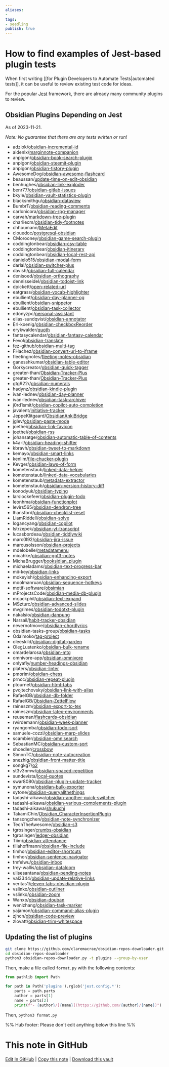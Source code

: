 ```yaml
---
aliases: 
- 
tags:
- seedling
publish: true
---
```


# How to find examples of Jest-based plugin tests

When first writing [[for Plugin Developers to Automate Tests|automated tests]], it can be useful to review existing test code for ideas.

For the popular [Jest](https://jestjs.io) framework, there are already many community plugins to review.

## Obsidian Plugins Depending on Jest

As of 2023-11-21.

*Note: No guarantee that there are any tests written or run!*

- adziok/[obsidian-incremental-id](https://github.com/adziok/obsidian-incremental-id)
- aidenlx/[marginnote-companion](https://github.com/aidenlx/marginnote-companion)
- anpigon/[obsidian-book-search-plugin](https://github.com/anpigon/obsidian-book-search-plugin)
- anpigon/[obsidian-steemit-plugin](https://github.com/anpigon/obsidian-steemit-plugin)
- anpigon/[obsidian-tistory-plugin](https://github.com/anpigon/obsidian-tistory-plugin)
- AwesomeDog/[obsidian-awesome-flashcard](https://github.com/AwesomeDog/obsidian-awesome-flashcard)
- beaussan/[update-time-on-edit-obsidian](https://github.com/beaussan/update-time-on-edit-obsidian)
- benhughes/[obsidian-link-exploder](https://github.com/benhughes/obsidian-link-exploder)
- benr77/[obsidian-gitlab-issues](https://github.com/benr77/obsidian-gitlab-issues)
- bkyle/[obsidian-vault-statistics-plugin](https://github.com/bkyle/obsidian-vault-statistics-plugin)
- blacksmithgu/[obsidian-dataview](https://github.com/blacksmithgu/obsidian-dataview)
- BumbrT/[obsidian-reading-comments](https://github.com/BumbrT/obsidian-reading-comments)
- carlonicora/[obsidian-rpg-manager](https://github.com/carlonicora/obsidian-rpg-manager)
- carvah/[markdown-tree-plugin](https://github.com/carvah/markdown-tree-plugin)
- charliecm/[obsidian-tidy-footnotes](https://github.com/charliecm/obsidian-tidy-footnotes)
- chhoumann/[MetaEdit](https://github.com/chhoumann/MetaEdit)
- clouedoc/[postgresql-obsidian](https://github.com/clouedoc/postgresql-obsidian)
- CMorooney/[obsidian-game-search-plugin](https://github.com/CMorooney/obsidian-game-search-plugin)
- coddingtonbear/[obsidian-csv-table](https://github.com/coddingtonbear/obsidian-csv-table)
- coddingtonbear/[obsidian-itinerary](https://github.com/coddingtonbear/obsidian-itinerary)
- coddingtonbear/[obsidian-local-rest-api](https://github.com/coddingtonbear/obsidian-local-rest-api)
- danielo515/[obsidian-modal-form](https://github.com/danielo515/obsidian-modal-form)
- darlal/[obsidian-switcher-plus](https://github.com/darlal/obsidian-switcher-plus)
- davish/[obsidian-full-calendar](https://github.com/davish/obsidian-full-calendar)
- denisoed/[obsidian-orthography](https://github.com/denisoed/obsidian-orthography)
- dennisseidel/[obsidian-todoist-link](https://github.com/dennisseidel/obsidian-todoist-link)
- dpickett/[open-related-url](https://github.com/dpickett/open-related-url)
- eatgrass/[obsidian-vocab-highlighter](https://github.com/eatgrass/obsidian-vocab-highlighter)
- ebullient/[obsidian-day-planner-og](https://github.com/ebullient/obsidian-day-planner-og)
- ebullient/[obsidian-snippetor](https://github.com/ebullient/obsidian-snippetor)
- ebullient/[obsidian-task-collector](https://github.com/ebullient/obsidian-task-collector)
- edonyzpc/[personal-assistant](https://github.com/edonyzpc/personal-assistant)
- elias-sundqvist/[obsidian-annotator](https://github.com/elias-sundqvist/obsidian-annotator)
- Erl-koenig/[obsidian-checkboxReorder](https://github.com/Erl-koenig/obsidian-checkboxReorder)
- erykwalder/[quoth](https://github.com/erykwalder/quoth)
- fantasycalendar/[obsidian-fantasy-calendar](https://github.com/fantasycalendar/obsidian-fantasy-calendar)
- Fevol/[obsidian-translate](https://github.com/Fevol/obsidian-translate)
- fez-github/[obsidian-multi-tag](https://github.com/fez-github/obsidian-multi-tag)
- FHachez/[obsidian-convert-url-to-iframe](https://github.com/FHachez/obsidian-convert-url-to-iframe)
- fleetingnotes/[fleeting-notes-obsidian](https://github.com/fleetingnotes/fleeting-notes-obsidian)
- ganesshkumar/[obsidian-table-editor](https://github.com/ganesshkumar/obsidian-table-editor)
- Gorkycreator/[obsidian-quick-tagger](https://github.com/Gorkycreator/obsidian-quick-tagger)
- greater-than/[Obsidian-Tracker-Plus](https://github.com/greater-than/Obsidian-Tracker-Plus)
- greater-than/[Obsidian-Tracker-Plus](https://github.com/greater-than/Obsidian-Tracker-Plus)
- gtg922r/[obsidian-numerals](https://github.com/gtg922r/obsidian-numerals)
- hadynz/[obsidian-kindle-plugin](https://github.com/hadynz/obsidian-kindle-plugin)
- ivan-lednev/[obsidian-day-planner](https://github.com/ivan-lednev/obsidian-day-planner)
- ivan-lednev/[obsidian-task-archiver](https://github.com/ivan-lednev/obsidian-task-archiver)
- j0rd1smit/[obsidian-copilot-auto-completion](https://github.com/j0rd1smit/obsidian-copilot-auto-completion)
- javalent/[initiative-tracker](https://github.com/javalent/initiative-tracker)
- JeppeKlitgaard/[ObsidianAnkiBridge](https://github.com/JeppeKlitgaard/ObsidianAnkiBridge)
- jglev/[obsidian-paste-mode](https://github.com/jglev/obsidian-paste-mode)
- joethei/[obsidian-link-favicon](https://github.com/joethei/obsidian-link-favicon)
- joethei/[obsidian-rss](https://github.com/joethei/obsidian-rss)
- johansatge/[obsidian-automatic-table-of-contents](https://github.com/johansatge/obsidian-automatic-table-of-contents)
- k4a-l/[obsidian-heading-shifter](https://github.com/k4a-l/obsidian-heading-shifter)
- kbravh/[obsidian-tweet-to-markdown](https://github.com/kbravh/obsidian-tweet-to-markdown)
- kemayo/[obsidian-smart-links](https://github.com/kemayo/obsidian-smart-links)
- kenlim/[file-chucker-plugin](https://github.com/kenlim/file-chucker-plugin)
- Kevger/[obsidian-laws-of-form](https://github.com/Kevger/obsidian-laws-of-form)
- kometenstaub/[linked-data-helper](https://github.com/kometenstaub/linked-data-helper)
- kometenstaub/[linked-data-vocabularies](https://github.com/kometenstaub/linked-data-vocabularies)
- kometenstaub/[metadata-extractor](https://github.com/kometenstaub/metadata-extractor)
- kometenstaub/[obsidian-version-history-diff](https://github.com/kometenstaub/obsidian-version-history-diff)
- konodyuk/[obsidian-typing](https://github.com/konodyuk/obsidian-typing)
- larslockefeer/[obsidian-plugin-todo](https://github.com/larslockefeer/obsidian-plugin-todo)
- leonhma/[obsidian-functionplot](https://github.com/leonhma/obsidian-functionplot)
- levirs565/[obsidian-dendron-tree](https://github.com/levirs565/obsidian-dendron-tree)
- lhansford/[obsidian-checklist-reset](https://github.com/lhansford/obsidian-checklist-reset)
- LiamRiddell/[obsidian-solve](https://github.com/LiamRiddell/obsidian-solve)
- logancyang/[obsidian-copilot](https://github.com/logancyang/obsidian-copilot)
- lstrzepek/[obsidian-yt-transcript](https://github.com/lstrzepek/obsidian-yt-transcript)
- lucasbordeau/[obsidian-tiddlywiki](https://github.com/lucasbordeau/obsidian-tiddlywiki)
- marc0l92/[obsidian-jira-issue](https://github.com/marc0l92/obsidian-jira-issue)
- marcusolsson/[obsidian-projects](https://github.com/marcusolsson/obsidian-projects)
- mdelobelle/[metadatamenu](https://github.com/mdelobelle/metadatamenu)
- micahke/[obsidian-gpt3-notes](https://github.com/micahke/obsidian-gpt3-notes)
- MichaBrugger/[booksidian_plugin](https://github.com/MichaBrugger/booksidian_plugin)
- michaeladams/[obsidian-text-progress-bar](https://github.com/michaeladams/obsidian-text-progress-bar)
- mii-key/[obsidian-links](https://github.com/mii-key/obsidian-links)
- mokeyish/[obsidian-enhancing-export](https://github.com/mokeyish/obsidian-enhancing-export)
- moolmanruan/[obsidian-sequence-hotkeys](https://github.com/moolmanruan/obsidian-sequence-hotkeys)
- motif-software/[obsimian](https://github.com/motif-software/obsimian)
- mProjectsCode/[obsidian-media-db-plugin](https://github.com/mProjectsCode/obsidian-media-db-plugin)
- mrjackphil/[obsidian-text-expand](https://github.com/mrjackphil/obsidian-text-expand)
- MSzturc/[obsidian-advanced-slides](https://github.com/MSzturc/obsidian-advanced-slides)
- mvgrimes/[obsidian-todotxt-plugin](https://github.com/mvgrimes/obsidian-todotxt-plugin)
- nakalsio/[obsidian-danpung](https://github.com/nakalsio/obsidian-danpung)
- Narsail/[habit-tracker-obsidian](https://github.com/Narsail/habit-tracker-obsidian)
- nevernotmove/[obsidian-chordlyrics](https://github.com/nevernotmove/obsidian-chordlyrics)
- obsidian-tasks-group/[obsidian-tasks](https://github.com/obsidian-tasks-group/obsidian-tasks)
- Odaimoko/[tag-project](https://github.com/Odaimoko/tag-project)
- oleeskild/[obsidian-digital-garden](https://github.com/oleeskild/obsidian-digital-garden)
- OlegLustenko/[obsidian-bulk-rename](https://github.com/OlegLustenko/obsidian-bulk-rename)
- omardelarosa/[obsidian-mtg](https://github.com/omardelarosa/obsidian-mtg)
- omnivore-app/[obsidian-omnivore](https://github.com/omnivore-app/obsidian-omnivore)
- onlyafly/[number-headings-obsidian](https://github.com/onlyafly/number-headings-obsidian)
- platers/[obsidian-linter](https://github.com/platers/obsidian-linter)
- pmorim/[obsidian-chess](https://github.com/pmorim/obsidian-chess)
- prncc/[obsidian-repeat-plugin](https://github.com/prncc/obsidian-repeat-plugin)
- ptournet/[obsidian-html-tabs](https://github.com/ptournet/obsidian-html-tabs)
- pvojtechovsky/[obsidian-link-with-alias](https://github.com/pvojtechovsky/obsidian-link-with-alias)
- RafaelGB/[obsidian-db-folder](https://github.com/RafaelGB/obsidian-db-folder)
- RafaelGB/[Obsidian-ZettelFlow](https://github.com/RafaelGB/Obsidian-ZettelFlow)
- raineszm/[obsidian-export-to-tex](https://github.com/raineszm/obsidian-export-to-tex)
- raineszm/[obsidian-latex-environments](https://github.com/raineszm/obsidian-latex-environments)
- reuseman/[flashcards-obsidian](https://github.com/reuseman/flashcards-obsidian)
- rwirdemann/[obsidian-week-planner](https://github.com/rwirdemann/obsidian-week-planner)
- ryangomba/[obsidian-todo-sort](https://github.com/ryangomba/obsidian-todo-sort)
- samuele-cozzi/[obsidian-marp-slides](https://github.com/samuele-cozzi/obsidian-marp-slides)
- scambier/[obsidian-omnisearch](https://github.com/scambier/obsidian-omnisearch)
- SebastianMC/[obsidian-custom-sort](https://github.com/SebastianMC/obsidian-custom-sort)
- shoedler/[crossbow](https://github.com/shoedler/crossbow)
- SimonTC/[obsidian-note-autocreation](https://github.com/SimonTC/obsidian-note-autocreation)
- snezhig/[obsidian-front-matter-title](https://github.com/snezhig/obsidian-front-matter-title)
- songkg7/[o2](https://github.com/songkg7/o2)
- st3v3nmw/[obsidian-spaced-repetition](https://github.com/st3v3nmw/obsidian-spaced-repetition)
- sundevista/[local-quotes](https://github.com/sundevista/local-quotes)
- swar8080/[obsidian-plugin-update-tracker](https://github.com/swar8080/obsidian-plugin-update-tracker)
- symunona/[obsidian-bulk-exporter](https://github.com/symunona/obsidian-bulk-exporter)
- sytone/[obsidian-queryallthethings](https://github.com/sytone/obsidian-queryallthethings)
- tadashi-aikawa/[obsidian-another-quick-switcher](https://github.com/tadashi-aikawa/obsidian-another-quick-switcher)
- tadashi-aikawa/[obsidian-various-complements-plugin](https://github.com/tadashi-aikawa/obsidian-various-complements-plugin)
- tadashi-aikawa/[shukuchi](https://github.com/tadashi-aikawa/shukuchi)
- TakamiChie/[Obsidian_CharacterInsertionPlugin](https://github.com/TakamiChie/Obsidian_CharacterInsertionPlugin)
- tansongchen/[obsidian-note-synchronizer](https://github.com/tansongchen/obsidian-note-synchronizer)
- TechTheAwesome/[obsidian-s3](https://github.com/TechTheAwesome/obsidian-s3)
- tgrosinger/[crumbs-obsidian](https://github.com/tgrosinger/crumbs-obsidian)
- tgrosinger/[ledger-obsidian](https://github.com/tgrosinger/ledger-obsidian)
- Tiim/[obsidian-attendance](https://github.com/Tiim/obsidian-attendance)
- tillahoffmann/[obsidian-file-include](https://github.com/tillahoffmann/obsidian-file-include)
- timhor/[obsidian-editor-shortcuts](https://github.com/timhor/obsidian-editor-shortcuts)
- timhor/[obsidian-sentence-navigator](https://github.com/timhor/obsidian-sentence-navigator)
- tmfelwu/[obsidian-inbox](https://github.com/tmfelwu/obsidian-inbox)
- trey-wallis/[obsidian-dataloom](https://github.com/trey-wallis/obsidian-dataloom)
- ulisesantana/[obsidian-pending-notes](https://github.com/ulisesantana/obsidian-pending-notes)
- val3344/[obsidian-update-relative-links](https://github.com/val3344/obsidian-update-relative-links)
- veritas1/[eleven-labs-obsidian-plugin](https://github.com/veritas1/eleven-labs-obsidian-plugin)
- vslinko/[obsidian-outliner](https://github.com/vslinko/obsidian-outliner)
- vslinko/[obsidian-zoom](https://github.com/vslinko/obsidian-zoom)
- Wanxp/[obsidian-douban](https://github.com/Wanxp/obsidian-douban)
- wenlzhang/[obsidian-task-marker](https://github.com/wenlzhang/obsidian-task-marker)
- yajamon/[obsidian-command-alias-plugin](https://github.com/yajamon/obsidian-command-alias-plugin)
- zjhcn/[obsidian-code-preview](https://github.com/zjhcn/obsidian-code-preview)
- zlovatt/[obsidian-trim-whitespace](https://github.com/zlovatt/obsidian-trim-whitespace)


## Updating the list of plugins

```bash
git clone https://github.com/claremacrae/obsidian-repos-downloader.git 
cd obsidian-repos-downloader
python3 obsidian-repos-downloader.py -t plugins --group-by-user
```

Then, make a file called `format.py` with the following contents:
```py
from pathlib import Path

for path in Path('plugins').rglob('jest.config.*'):
    parts = path.parts
    author = parts[1]
    name = parts[2]
    print(f"- {author}/[{name}](https://github.com/{author}/{name})")
```

Then, ```python3 format.py```


%% Hub footer: Please don't edit anything below this line %%

# This note in GitHub

<span class="git-footer">[Edit In GitHub](https://github.dev/obsidian-community/obsidian-hub/blob/main/04%20-%20Guides%2C%20Workflows%2C%20%26%20Courses/Guides/How%20to%20find%20examples%20of%20Jest-based%20plugin%20tests.md "git-hub-edit-note") | [Copy this note](https://raw.githubusercontent.com/obsidian-community/obsidian-hub/main/04%20-%20Guides%2C%20Workflows%2C%20%26%20Courses/Guides/How%20to%20find%20examples%20of%20Jest-based%20plugin%20tests.md "git-hub-copy-note") | [Download this vault](https://github.com/obsidian-community/obsidian-hub/archive/refs/heads/main.zip "git-hub-download-vault") </span>
